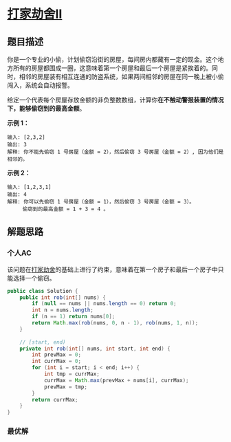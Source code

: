 # [打家劫舍II](https://leetcode-cn.com/problems/house-robber-ii/)

## 题目描述

你是一个专业的小偷，计划偷窃沿街的房屋，每间房内都藏有一定的现金。这个地方所有的房屋都围成一圈，这意味着第一个房屋和最后一个房屋是紧挨着的。同时，相邻的房屋装有相互连通的防盗系统，如果两间相邻的房屋在同一晚上被小偷闯入，系统会自动报警。

给定一个代表每个房屋存放金额的非负整数数组，计算你**在不触动警报装置的情况下，能够偷窃到的最高金额**。

**示例 1：**

```
输入: [2,3,2]
输出: 3
解释: 你不能先偷窃 1 号房屋（金额 = 2），然后偷窃 3 号房屋（金额 = 2）, 因为他们是相邻的。
```

**示例 2：**

```
输入: [1,2,3,1]
输出: 4
解释: 你可以先偷窃 1 号房屋（金额 = 1），然后偷窃 3 号房屋（金额 = 3）。
     偷窃到的最高金额 = 1 + 3 = 4 。
```

## 解题思路

### 个人AC

该问题在[打家劫舍](https://leetcode-cn.com/problems/house-robber/)的基础上进行了约束，意味着在第一个房子和最后一个房子中只能选择一个偷窃。

```Java
public class Solution {
    public int rob(int[] nums) {
        if (null == nums || nums.length == 0) return 0;
        int n = nums.length;
        if (n == 1) return nums[0];
        return Math.max(rob(nums, 0, n - 1), rob(nums, 1, n));
    }
    
    // [start, end)
    private int rob(int[] nums, int start, int end) {
        int prevMax = 0;
        int currMax = 0;
        for (int i = start; i < end; i++) {
            int tmp = currMax;
            currMax = Math.max(prevMax + nums[i], currMax);
            prevMax = tmp;
        }
        return currMax;
    }
}
```



### 最优解

